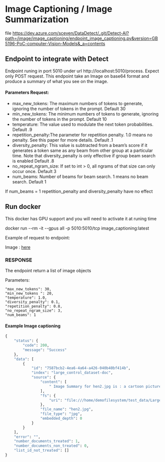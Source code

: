 # Image Captioning / Image Summarization 

file https://dev.azure.com/sceven/DataDetect/_git/Detect-AI?path=/image/image_captioning/endpoint_image_captioning.py&version=GB5196-PoC-computer-Vision-Models&_a=contents

## Endpoint to integrate with Detect

Endpoint runing in port 5010 under url http://localhost:5010/process. Expect only POST request. This endpoint take an Image on base64 format and produce a summary of what you see on the image.

#### Parameters Request:

- max_new_tokens: The maximum numbers of tokens to generate, ignoring the number of tokens in the prompt.  Default 30
- min_new_tokens: The minimum numbers of tokens to generate, ignoring the number of tokens in the prompt. Default 10
- temperature: The value used to modulate the next token probabilities. Default .9
- repetition_penalty:The parameter for repetition penalty. 1.0 means no penalty. See this paper for more details. Default .1 
- diversity_penalty: This value is subtracted from a beam’s score if it generates a token same as any beam from other group at a particular time. Note that diversity_penalty is only effective if group beam search is enabled Default .8
- no_repeat_ngram_size: If set to int > 0, all ngrams of that size can only occur once. Default 3
- num_beams:  Number of beams for beam search. 1 means no beam search. Default 1

If num_beams = 1 repetition_penalty  and diversity_penalty have no effect

## Run docker

This docker has GPU support and you will need to activate it at runing time

docker run --rm -it --gpus all -p 5010:5010/tcp image_captioning:latest


Example of request to endpoint:

Image : [here](../tests/dummy_data/test_nsfw/images.json) 



### RESPONSE

The endpoint return a list of image objects

Parameters:

    "max_new_tokens": 30,
    "min_new_tokens ": 20,
    "temperature": 1.0,
    "diversity_penalty": 0.1,
    "repetition_penalty": 0.8,
    "no_repeat_ngram_size": 3,
    "num_beams": 1

#### Example Image captioning

```python
{
    "status": {
        "code": 200,
        "message": "Success"
    },
    "data": [
        {
            "id": "7587bcb2-4ea6-4a64-a426-040b40bf414b",
            "index": "large_control_dataset-doc",
            "source": {
                "content": [
                    " Image Summary for hen2.jpg is : a cartoon picture of a woman with horns and a body covered in paint and a blue dress with a white"
                ],
                "fs": {
                    "uri": "file:///home/demofilesystem/test_data/Large%20Control%20DataSet/Office%20Files%20and%20Documents/images/hen2.jpg"
                },
                "file_name": "hen2.jpg",
                "file_type": "jpg",
                "embedded_depth": 0
            }
        }
    ],
    "error": "",
    "number_documents_treated": 1,
    "number_documents_non_treated": 0,
    "list_id_not_treated": []
}
```

